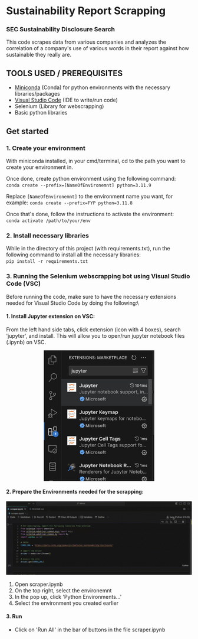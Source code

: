 # Sustainability Report Scrapping
### SEC Sustainability Disclosure Search
This code scrapes data from various companies and analyzes the correlation of a company's use of various words in their report against how sustainable they really are.

## TOOLS USED / PREREQUISITES
- <a href="https://docs.anaconda.com/free/miniconda/miniconda-install/">Miniconda</a> (Conda) for python environments with the necessary libraries/packages
- <a href="https://code.visualstudio.com/download">Visual Studio Code</a> (IDE to write/run code)
- Selenium (Library for webscrapping)
- Basic python libraries


## Get started 
### 1. Create your environment
With miniconda installed, in your cmd/terminal, cd to the path you want to create your environment in.

Once done, create python environment using the following command:\
`conda create --prefix=[NameOfEnvironemnt] python=3.11.9`

Replace `[NameOfEnvironemnt]` to the environment name you want, for example:
`conda create --prefix=FYP python=3.11.8`

Once that's done, follow the instructions to activate the environment:\
`conda activate /path/to/your/env`

### 2. Install necessary libraries
While in the directory of this project (with requirements.txt), run the following command to install all the necessary libraries:\
`pip install -r requirements.txt`

### 3. Running the Selenium webscrapping bot using Visual Studio Code (VSC)
Before running the code, make sure to have the necessary extensions needed for Visual Studio Code by doing the following:\

#### 1. Install Jupyter extension on VSC:
From the left hand side tabs, click extension (icon with 4 boxes), search 'jupyter', and install. This will allow you to open/run jupyter notebook files (.ipynb) on VSC.
<p>
 <img class='Extension' src='./image.png' width=300 style="display: block; margin: 0 auto;">
</p>


#### 2. Prepare the Environments needed for the scrapping:
![alt text](IMG_7527.gif)

1) Open scraper.ipynb
2) On the top right, select the environemnt
3) In the pop up, click 'Python Environments...'
4) Select the environment you created earlier 


#### 3. Run
- Click on 'Run All' in the bar of buttons in the file scraper.ipynb

